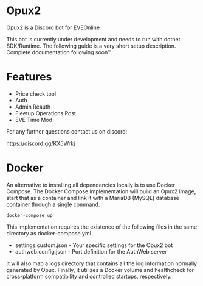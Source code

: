 # Opux2
Opux2 is a Discord bot for EVEOnline

This bot is currently under development and needs to run with dotnet SDK/Runtime. The following guide is a very short setup description. Complete documentation following soon™.

# Features
* Price check tool
* Auth
* Admin Reauth
* Fleetup Operations Post
* EVE Time Mod

For any further questions contact us on discord:

https://discord.gg/KX5Wrkj

# Docker

An alternative to installing all dependencies locally is to use Docker Compose. The Docker Compose implementation will build an Opux2 image, start that as a container and link it with a MariaDB (MySQL) database container through a single command.

```
docker-compose up
```

This implementation requires the existence of the following files in the same directory as docker-compose.yml

* settings.custom.json - Your specific settings for the Opux2 bot
* authweb.config.json - Port definition for the AuthWeb server

It will also map a logs directory that contains all the log information normally generated by Opux. Finally, it utilizes a Docker volume and healthcheck for cross-platform compatibility and controlled startups, respectively.
